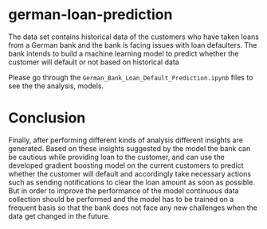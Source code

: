 # german-loan-prediction

The data set contains historical data of the customers who have taken loans from a German bank and the bank is facing issues with loan defaulters. The bank intends to build a machine learning model to predict whether the customer will default or not based on historical data

Please go through the `German_Bank_Loan_Default_Prediction.ipynb` files to see the the analysis, models. 

# Conclusion

Finally, after performing different kinds of analysis different insights are generated. Based on these insights suggested by the model the bank can be cautious while providing loan to the customer, and can use the developed gradient boosting model on the current customers to predict whether the customer will default and accordingly take necessary actions such as sending notifications to clear the loan amount as soon as possible. But in order to improve the performance of the model continuous data collection should be performed and the model has to be trained on a frequent basis so that the bank does not face any new challenges when the data get changed in the future. 
